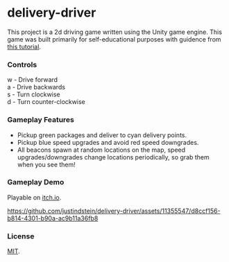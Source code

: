 # delivery-driver

This project is a 2d driving game written using the Unity game engine. This game was built primarily for self-educational purposes with guidence from [this tutorial](https://www.udemy.com/course/unitycourse/).

### Controls
w - Drive forward  
a - Drive backwards  
s - Turn clockwise  
d - Turn counter-clockwise  

### Gameplay Features
- Pickup green packages and deliver to cyan delivery points.
- Pickup blue speed upgrades and avoid red speed downgrades.
- All beacons spawn at random locations on the map, speed upgrades/downgrades change locations periodically, so grab them when you see them!

### Gameplay Demo

Playable on [itch.io](https://justindstein.itch.io/delivery-driver).

https://github.com/justindstein/delivery-driver/assets/11355547/d8ccf156-b814-4301-b90a-ac9b11a36fb8

### License

[MIT](./LICENSE).
